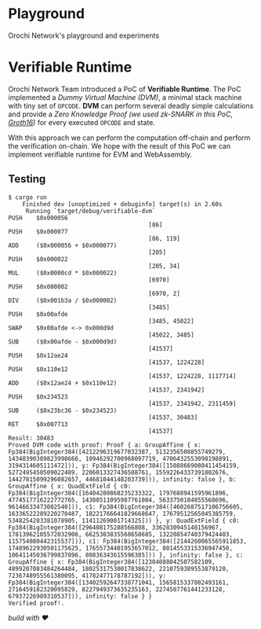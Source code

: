 # Playground

Orochi Network's playground and experiments

# Verifiable Runtime

Orochi Network Team introduced a PoC of **Verifiable Runtime**. The PoC implemented a _Dummy Virtual Machine (DVM)_, a minimal stack machine with tiny set of `OPCODE`. **DVM** can perform several deadly simple calculations and provide a _Zero Knowledge Proof (we used zk-SNARK in this PoC, [Groth16](https://github.com/arkworks-rs/groth16))_ for every executed `OPCODE` and state.

With this approach we can perform the computation off-chain and perform the verification on-chain. We hope with the result of this PoC we can implement verifiable runtime for EVM and WebAssembly.

## Testing

```text
$ cargo run
    Finished dev [unoptimized + debuginfo] target(s) in 2.60s
     Running `target/debug/verifiable-dvm`
PUSH    $0x000056
                                        [86]
PUSH    $0x000077
                                        [86, 119]
ADD     ($0x000056 + $0x000077)
                                        [205]
PUSH    $0x000022
                                        [205, 34]
MUL     ($0x0000cd * $0x000022)
                                        [6970]
PUSH    $0x000002
                                        [6970, 2]
DIV     ($0x001b3a / $0x000002)
                                        [3485]
PUSH    $0x00afde
                                        [3485, 45022]
SWAP    $0x00afde <-> 0x000d9d
                                        [45022, 3485]
SUB     ($0x00afde - $0x000d9d)
                                        [41537]
PUSH    $0x12ae24
                                        [41537, 1224228]
PUSH    $0x110e12
                                        [41537, 1224228, 1117714]
ADD     ($0x12ae24 + $0x110e12)
                                        [41537, 2341942]
PUSH    $0x234523
                                        [41537, 2341942, 2311459]
SUB     ($0x23bc36 - $0x234523)
                                        [41537, 30483]
RET     $0x007713
                                        [41537]
Result: 30483
Proved DVM code with proof: Proof { a: GroupAffine { x: Fp384(BigInteger384([4212296319677032387, 5132356508855749279, 14340390389823998666, 10946292700968097719, 4706432553098198891, 3194314605111472])), y: Fp384(BigInteger384([15088669080411454159, 5272495450509022489, 2206013327436588761, 15592264337391802676, 14427815099296082657, 44681044148203739])), infinity: false }, b: GroupAffine { x: QuadExtField { c0: Fp384(BigInteger384([16404280868235233322, 1797688941595961896, 4774517716222772765, 14388511095987761004, 5633750184855568696, 96146633473082540])), c1: Fp384(BigInteger384([4602687517106756605, 16336522289220270487, 18221766641829668647, 17679512565045385759, 5348254283381078905, 11411269001714325])) }, y: QuadExtField { c0: Fp384(BigInteger384([296408175288566808, 3362830945148156967, 17813962105572032906, 6625303835568658685, 13220854740379424403, 115754080442315537])), c1: Fp384(BigInteger384([2144260065565911853, 17489622930501175625, 17655734401953657012, 8014553315336947450, 10641145036799837896, 80836343615596385])) }, infinity: false }, c: GroupAffine { x: Fp384(BigInteger384([12304088042507582109, 4899207083484264484, 18025317530017838622, 2210759389553879120, 7236748955561380095, 41782477178787192])), y: Fp384(BigInteger384([13402592647338771041, 1565815337082493161, 2716459182320095829, 8227949373635235163, 2274507761441233128, 67937226989310537])), infinity: false } }
Verified proof!.
```

_build with ❤️_
